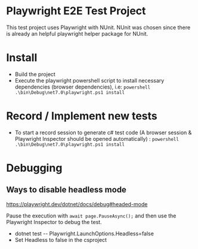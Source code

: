 # Playwright E2E Test Project

This test project uses Playwright with NUnit.
NUnit was chosen since there is already an helpful playwright helper package for NUnit.

# Install
- Build the project
- Execute the playwright powershell script to install necessary dependencies (browser dependencies), i.e: `powershell .\bin\Debug\net7.0\playwright.ps1 install`

# Record / Implement new tests
- To start a record session to generate c# test code (A browser session & Playwright Inspector should be opened automatically) : `powershell .\bin\Debug\net7.0\playwright.ps1 install`

# Debugging

## Ways to disable headless mode

https://playwright.dev/dotnet/docs/debug#headed-mode

Pause the execution with `await page.PauseAsync();` and then use the Playwright Inspector to debug the test.
- dotnet test -- Playwright.LaunchOptions.Headless=false
- Set Headless to false in the csproject
